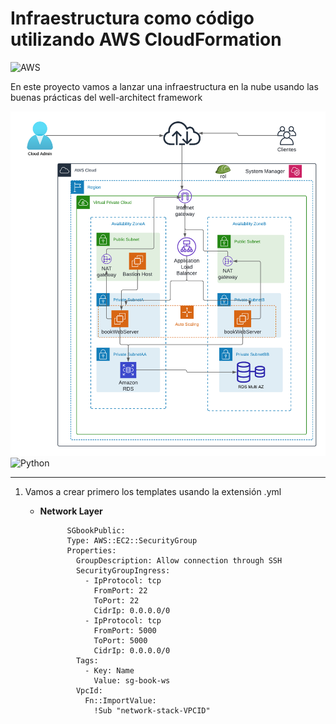 # Infraestructura como código utilizando AWS CloudFormation
![AWS](https://img.shields.io/badge/Amazon_AWS-FF9900?style=for-the-badge&logo=amazonaws&logoColor=white)

En este proyecto vamos a lanzar una infraestructura en la nube usando las buenas prácticas del well-architect framework

![arquitectura](img/arquitecturaHA-HS.png) ![Python](https://img.shields.io/badge/python-3670A0?style=for-the-badge&logo=python&logoColor=ffdd54)

<hr>

1. Vamos a crear primero los templates usando la extensión .yml

    - **Network Layer**
      
                SGbookPublic:
                Type: AWS::EC2::SecurityGroup
                Properties:
                  GroupDescription: Allow connection through SSH
                  SecurityGroupIngress:
                    - IpProtocol: tcp
                      FromPort: 22
                      ToPort: 22
                      CidrIp: 0.0.0.0/0
                    - IpProtocol: tcp
                      FromPort: 5000
                      ToPort: 5000
                      CidrIp: 0.0.0.0/0
                  Tags:
                    - Key: Name
                      Value: sg-book-ws
                  VpcId:
                    Fn::ImportValue:
                      !Sub "network-stack-VPCID"
